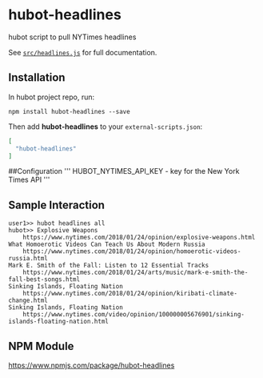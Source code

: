 # hubot-headlines

hubot script to pull NYTimes headlines

See [`src/headlines.js`](src/headlines.js) for full documentation.

## Installation

In hubot project repo, run:

`npm install hubot-headlines --save`

Then add **hubot-headlines** to your `external-scripts.json`:

```json
[
  "hubot-headlines"
]
```

##Configuration
'''
HUBOT_NYTIMES_API_KEY - key for the New York Times API 
'''

## Sample Interaction

```
user1>> hubot headlines all
hubot>> Explosive Weapons
    https://www.nytimes.com/2018/01/24/opinion/explosive-weapons.html
What Homoerotic Videos Can Teach Us About Modern Russia
    https://www.nytimes.com/2018/01/24/opinion/homoerotic-videos-russia.html
Mark E. Smith of the Fall: Listen to 12 Essential Tracks
    https://www.nytimes.com/2018/01/24/arts/music/mark-e-smith-the-fall-best-songs.html
Sinking Islands, Floating Nation
    https://www.nytimes.com/2018/01/24/opinion/kiribati-climate-change.html
Sinking Islands, Floating Nation
    https://www.nytimes.com/video/opinion/100000005676901/sinking-islands-floating-nation.html

```

## NPM Module

https://www.npmjs.com/package/hubot-headlines

